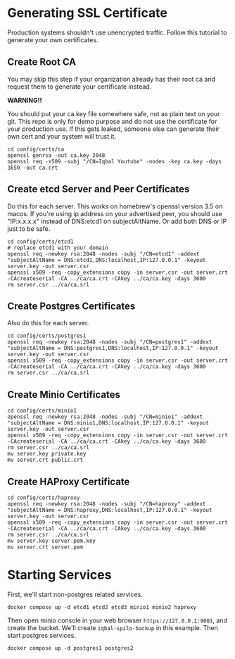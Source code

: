 # Generating SSL Certificate
Production systems shouldn't use unencrypted traffic. Follow
this tutorial to generate your own certificates.

## Create Root CA
You may skip this step if your organization already has their
root ca and request them to generate your certificate instead.

**WARNING!!**

You should put your ca.key file somewhere safe, not as plain
text on your git. This repo is only for demo purpose and do not
use the certificate for your production use. If this gets
leaked, someone else can generate their own cert and your
system will trust it.

```shell
cd config/certs/ca
openssl genrsa -out ca.key 2048
openssl req -x509 -subj "/CN=Iqbal Youtube" -nodes -key ca.key -days 3650 -out ca.crt
```

## Create etcd Server and Peer Certificates
Do this for each server. This works on homebrew's openssl version 3.5 on macos.
If you're using ip address on your advertised peer, you should use "IP:x.x.x.x" instead of DNS:etcd1 on subjectAltName.
Or add both DNS or IP just to be safe.
```shell
cd config/certs/etcd1
# replace etcd1 with your domain
openssl req -newkey rsa:2048 -nodes -subj "/CN=etcd1" -addext "subjectAltName = DNS:etcd1,DNS:localhost,IP:127.0.0.1" -keyout server.key -out server.csr
openssl x509 -req -copy_extensions copy -in server.csr -out server.crt -CAcreateserial -CA ../ca/ca.crt -CAkey ../ca/ca.key -days 3600
rm server.csr ../ca/ca.srl
```

## Create Postgres Certificates
Also do this for each server.
```shell
cd config/certs/postgres1
openssl req -newkey rsa:2048 -nodes -subj "/CN=postgres1" -addext "subjectAltName = DNS:postgres1,DNS:localhost,IP:127.0.0.1" -keyout server.key -out server.csr
openssl x509 -req -copy_extensions copy -in server.csr -out server.crt -CAcreateserial -CA ../ca/ca.crt -CAkey ../ca/ca.key -days 3600
rm server.csr ../ca/ca.srl
```

## Create Minio Certificates
```shell
cd config/certs/minio1
openssl req -newkey rsa:2048 -nodes -subj "/CN=minio1" -addext "subjectAltName = DNS:minio1,DNS:localhost,IP:127.0.0.1" -keyout server.key -out server.csr
openssl x509 -req -copy_extensions copy -in server.csr -out server.crt -CAcreateserial -CA ../ca/ca.crt -CAkey ../ca/ca.key -days 3600
rm server.csr ../ca/ca.srl
mv server.key private.key
mv server.crt public.crt
```

## Create HAProxy Certificate
```shell
cd config/certs/haproxy
openssl req -newkey rsa:2048 -nodes -subj "/CN=haproxy" -addext "subjectAltName = DNS:haproxy,DNS:localhost,IP:127.0.0.1" -keyout server.key -out server.csr
openssl x509 -req -copy_extensions copy -in server.csr -out server.crt -CAcreateserial -CA ../ca/ca.crt -CAkey ../ca/ca.key -days 3600
rm server.csr ../ca/ca.srl
mv server.key server.pem.key
mv server.crt server.pem
```

# Starting Services
First, we'll start non-postgres related services.
```shell
docker compose up -d etcd1 etcd2 etcd3 minio1 minio2 haproxy
```
Then open minio console in your web browser `https://127.0.0.1:9001`, and
create the bucket. We'll create `iqbal-spilo-backup` in this example.
Then start postgres services.
```shell
docker compose up -d postgres1 postgres2
```